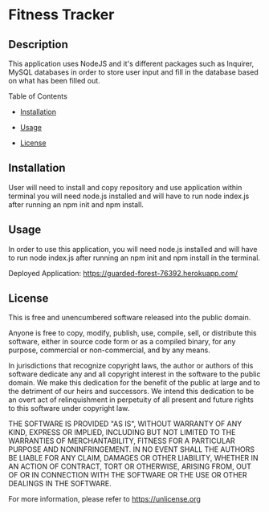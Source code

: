 # Fitness Tracker

## Description
This application uses NodeJS and it's different packages such as Inquirer, MySQL databases in order to store user input and fill in the database based on what has been filled out.

Table of Contents

* [Installation](#installation)

* [Usage](#usage)

* [License](#license)

## Installation

User will need to install and copy repository and use application within terminal you will need node.js installed and will have to run node index.js after running an npm init and npm install.

## Usage

In order to use this application, you will need node.js installed and will have to run node index.js after running an npm init and npm install in the terminal.

Deployed Application:
https://guarded-forest-76392.herokuapp.com/


## License

This is free and unencumbered software released into the public domain.

Anyone is free to copy, modify, publish, use, compile, sell, or
distribute this software, either in source code form or as a compiled
binary, for any purpose, commercial or non-commercial, and by any
means.

In jurisdictions that recognize copyright laws, the author or authors
of this software dedicate any and all copyright interest in the
software to the public domain. We make this dedication for the benefit
of the public at large and to the detriment of our heirs and
successors. We intend this dedication to be an overt act of
relinquishment in perpetuity of all present and future rights to this
software under copyright law.

THE SOFTWARE IS PROVIDED "AS IS", WITHOUT WARRANTY OF ANY KIND,
EXPRESS OR IMPLIED, INCLUDING BUT NOT LIMITED TO THE WARRANTIES OF
MERCHANTABILITY, FITNESS FOR A PARTICULAR PURPOSE AND NONINFRINGEMENT.
IN NO EVENT SHALL THE AUTHORS BE LIABLE FOR ANY CLAIM, DAMAGES OR
OTHER LIABILITY, WHETHER IN AN ACTION OF CONTRACT, TORT OR OTHERWISE,
ARISING FROM, OUT OF OR IN CONNECTION WITH THE SOFTWARE OR THE USE OR
OTHER DEALINGS IN THE SOFTWARE.

For more information, please refer to <https://unlicense.org>